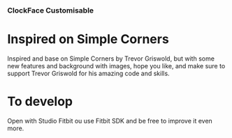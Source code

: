### ClockFace Customisable

# Inspired on Simple Corners

Inspired and base on Simple Corners by Trevor Griswold, but with some new features and background with images, hope you like, and make sure to support Trevor Griswold for his amazing code and skills.

# To develop

Open with Studio Fitbit ou use Fitbit SDK and be free to improve it even more.